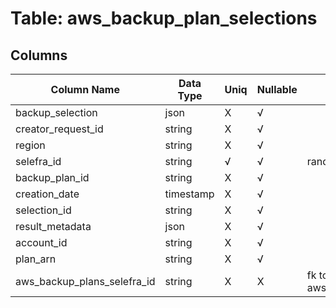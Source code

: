 # Table: aws_backup_plan_selections

## Columns 

|  Column Name   |  Data Type  | Uniq | Nullable | Description | 
|  ----  | ----  | ----  | ----  | ---- | 
| backup_selection | json | X | √ |  | 
| creator_request_id | string | X | √ |  | 
| region | string | X | √ |  | 
| selefra_id | string | √ | √ | random id | 
| backup_plan_id | string | X | √ |  | 
| creation_date | timestamp | X | √ |  | 
| selection_id | string | X | √ |  | 
| result_metadata | json | X | √ |  | 
| account_id | string | X | √ |  | 
| plan_arn | string | X | √ |  | 
| aws_backup_plans_selefra_id | string | X | X | fk to aws_backup_plans.selefra_id | 


